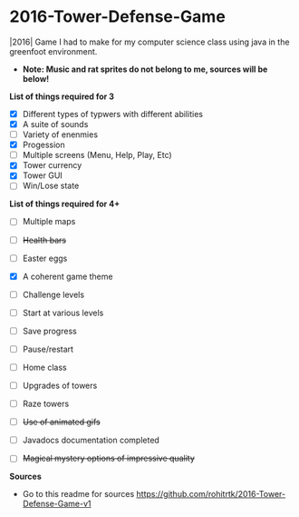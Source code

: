 # 2016-Tower-Defense-Game
|2016| Game I had to make for my computer science class using java in the greenfoot environment.
* **Note: Music and rat sprites do not belong to me, sources will be below!**  

**List of things required for 3**
  - [x] Different types of typwers with different abilities
  - [x] A suite of sounds
  - [ ] Variety of enenmies
  - [x] Progession
  - [ ] Multiple screens (Menu, Help, Play, Etc)
  - [x] Tower currency
  - [x] Tower GUI
  - [ ] Win/Lose state
  
**List of things required for 4+**
  - [ ] Multiple maps
  - [ ] ~~Health bars~~
  - [ ] Easter eggs
  - [x] A coherent game theme
  - [ ] Challenge levels
  - [ ] Start at various levels
  - [ ] Save progress
  - [ ] Pause/restart
  - [ ] Home class
  - [ ] Upgrades of towers
  - [ ] Raze towers
  - [ ] ~~Use of animated gifs~~
  - [ ] Javadocs documentation completed
  - [ ] ~~Magical mystery options of impressive quality~~


**Sources**
  - Go to this readme for sources https://github.com/rohitrtk/2016-Tower-Defense-Game-v1
